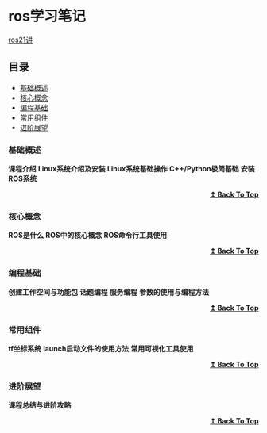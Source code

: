 # ros学习笔记
[ros21讲](https://github.com/huchunxu/ros_21_tutorials)

## 目录
* [基础概述](#基础概述)
* [核心概念](#核心概念)
* [编程基础](#编程基础)
* [常用组件](#常用组件)
* [进阶展望](#进阶展望)

### 基础概述
**课程介绍**
**Linux系统介绍及安装**
**Linux系统基础操作**
**C++/Python极简基础**
**安装ROS系统**


<div align="right">
    <b><a href="#目录">↥ Back To Top</a></b>
</div>


### 核心概念
**ROS是什么**
**ROS中的核心概念**
**ROS命令行工具使用**


<div align="right">
    <b><a href="#目录">↥ Back To Top</a></b>
</div>


### 编程基础

**创建工作空间与功能包**
**话题编程**
**服务编程**
**参数的使用与编程方法**


<div align="right">
    <b><a href="#目录">↥ Back To Top</a></b>
</div>


### 常用组件
**tf坐标系统**
**launch启动文件的使用方法**
**常用可视化工具使用**


<div align="right">
    <b><a href="#目录">↥ Back To Top</a></b>
</div>


### 进阶展望
**课程总结与进阶攻略**

<div align="right">
    <b><a href="#目录">↥ Back To Top</a></b>
</div>

